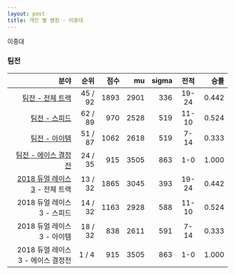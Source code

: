 ```yaml
---
layout: post
title: 개인 별 랭킹 - 이중대
---
```


이중대


### 팀전

| 분야 | 순위 | 점수 | mu | sigma | 전적 | 승률 |
|---:|---:|---:|---:|---:|:---:|---:|
| [팀전 - 전체 트랙](../team-full) | 45 / 92 | 1893 | 2901 | 336 | 19-24 | 0.442 |
| [팀전 - 스피드](../team-speed) | 62 / 89 | 970 | 2528 | 519 | 11-10 | 0.524 |
| [팀전 - 아이템](../team-item) | 51 / 87 | 1062 | 2618 | 519 | 7-14 | 0.333 |
| [팀전 - 에이스 결정전](../team-ace) | 24 / 35 | 915 | 3505 | 863 | 1-0 | 1.000 |
| [2018 듀얼 레이스 3](../t2018_1) - 전체 트랙 | 13 / 32 | 1865 | 3045 | 393 | 19-24 | 0.442 |
| 2018 듀얼 레이스 3 - 스피드 | 14 / 32 | 1163 | 2928 | 588 | 11-10 | 0.524 |
| 2018 듀얼 레이스 3 - 아이템 | 18 / 32 | 838 | 2611 | 591 | 7-14 | 0.333 |
| 2018 듀얼 레이스 3 - 에이스 결정전 | 1 / 4 | 915 | 3505 | 863 | 1-0 | 1.000 |
